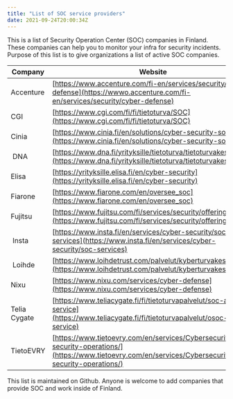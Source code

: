 ```yaml
---
title: "List of SOC service providers"
date: 2021-09-24T20:00:34Z
---
```


This is a list of Security Operation Center (SOC) companies in Finland. These companies can help you to monitor your infra for security incidents. Purpose of this list is to give organizations a list of active SOC companies. 

| Company | Website | Notes | 
|---|---|---|
| Accenture | [https://www.accenture.com/fi-en/services/security/cyber-defense](https://wwwo.accenture.com/fi-en/services/security/cyber-defense) |
| CGI | [https://www.cgi.com/fi/fi/tietoturva/SOC](https://www.cgi.com/fi/fi/tietoturva/SOC)
| Cinia | [https://www.cinia.fi/en/solutions/cyber-security-solutions](https://www.cinia.fi/en/solutions/cyber-security-solutions)
| DNA | [https://www.dna.fi/yrityksille/tietoturva/tietoturvakeskus](https://www.dna.fi/yrityksille/tietoturva/tietoturvakeskus)
| Elisa | [https://yrityksille.elisa.fi/en/cyber-security](https://yrityksille.elisa.fi/en/cyber-security)
| Fiarone | [https://www.fiarone.com/en/oversee_soc](https://www.fiarone.com/en/oversee_soc)
| Fujitsu | [https://www.fujitsu.com/fi/services/security/offerings/soc/](https://www.fujitsu.com/fi/services/security/offerings/soc/)
| Insta | [https://www.insta.fi/en/services/cyber-security/soc-services](https://www.insta.fi/en/services/cyber-security/soc-services) |
| Loihde | [https://www.loihdetrust.com/palvelut/kyberturvakeskus/](https://www.loihdetrust.com/palvelut/kyberturvakeskus/)
| Nixu |[https://www.nixu.com/services/cyber-defense](https://www.nixu.com/services/cyber-defense) |
| Telia Cygate | [https://www.teliacygate.fi/fi/tietoturvapalvelut/soc-as-a-service](https://www.teliacygate.fi/fi/tietoturvapalvelut/osoc-as-a-service) |
| TietoEVRY | [https://www.tietoevry.com/en/services/Cybersecurity/agile-security-operations/](https://www.tietoevry.com/en/services/Cybersecurity/agile-security-operations/)

This list is maintained on Github. Anyone is welcome to add companies that provide SOC and work inside of Finland.
